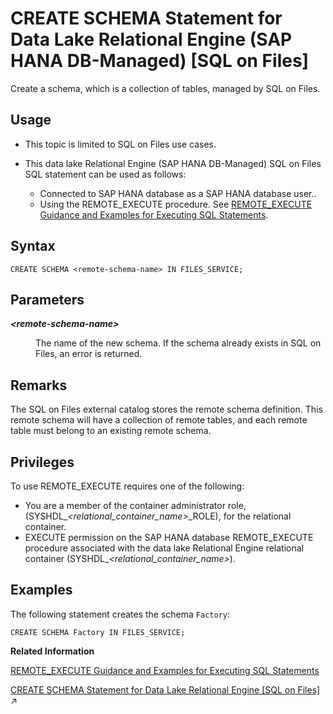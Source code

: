 <!-- loio5cd793c72fd34f4bb337698fa11ea3d0 -->

# CREATE SCHEMA Statement for Data Lake Relational Engine \(SAP HANA DB-Managed\) \[SQL on Files\]

Create a schema, which is a collection of tables, managed by SQL on Files.



<a name="loio5cd793c72fd34f4bb337698fa11ea3d0__section_inj_b3b_nqb"/>

## Usage

-   This topic is limited to SQL on Files use cases.

-   This data lake Relational Engine \(SAP HANA DB-Managed\) SQL on Files SQL statement can be used as follows:

    -   Connected to SAP HANA database as a SAP HANA database user..
    -   Using the REMOTE\_EXECUTE procedure. See [REMOTE\_EXECUTE Guidance and Examples for Executing SQL Statements](../030-sql-statements/remote-execute-guidance-and-examples-for-executing-sql-statements-fd99ac0.md).





## Syntax

```
CREATE SCHEMA <remote-schema-name> IN FILES_SERVICE;
```



## Parameters


<dl>
<dt><b>

*<remote-schema-name\>*

</b></dt>
<dd>

The name of the new schema. If the schema already exists in SQL on Files, an error is returned.



</dd>
</dl>



## Remarks

The SQL on Files external catalog stores the remote schema definition. This remote schema will have a collection of remote tables, and each remote table must belong to an existing remote schema.



<a name="loio5cd793c72fd34f4bb337698fa11ea3d0__section_qdy_qmb_nqb"/>

## Privileges

To use REMOTE\_EXECUTE requires one of the following:

-   You are a member of the container administrator role, \(SYSHDL\_*<relational\_container\_name\>*\_ROLE\), for the relational container.
-   EXECUTE permission on the SAP HANA database REMOTE\_EXECUTE procedure associated with the data lake Relational Engine relational container \(SYSHDL\_*<relational\_container\_name\>*\).



## Examples

The following statement creates the schema `Factory`:

```
CREATE SCHEMA Factory IN FILES_SERVICE;
```

**Related Information**  


[REMOTE\_EXECUTE Guidance and Examples for Executing SQL Statements](../030-sql-statements/remote-execute-guidance-and-examples-for-executing-sql-statements-fd99ac0.md "To run data lake Relational Engine SQL statements using the SAP HANA database REMOTE_EXECUTE or REMOTE_EXECUTE_DDL procedure, you embed the SQL syntax within the procedure.")

[CREATE SCHEMA Statement for Data Lake Relational Engine \[SQL on Files\]](https://help.sap.com/viewer/19b3964099384f178ad08f2d348232a9/2024_1_QRC/en-US/af3fb5b713f34db2aaa8efbf0c2a9e45.html "Create a schema, which is a collection of tables, managed by SQL on Files.") :arrow_upper_right:


